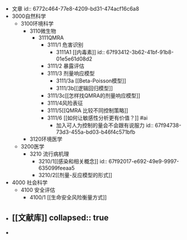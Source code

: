 - 文章
  id:: 6772c464-77e8-4209-bd31-474acf16c6a8
- 3000自然科学
	- 3100环境科学
		- 3110微生物
			- 3111QMRA
				- 3111/1 危害识别
					- 3111A1 [[内毒素]]
					  id:: 67f93412-3b62-41bf-91b8-01e5e61d08d2
				- 3111/2 暴露评估
				- 3111/3 剂量响应模型
					- 3111/3a [[Beta-Poisson模型]]
					- 3111/3b[[逻辑回归模型]]
				- 3111/3c[[怎样找QMRA的剂量响应模型]]
				- 3111/4风险表征
				- 3111/5[[QMRA 比较不同控制策略]]
				- 3111/6 [[如何让敏感性分析更有价值？]] #ai
					- 加入可人为控制的量会不会跟有说服力
					  id:: 67f94738-73d3-455a-bd03-b46f4c571bfb
		- 3120环境医学
	- 3200医学
		- 3210 流行病机理
			- 3210/1[[感染和相关概念]]
			  id:: 67f92017-e692-49e9-9997-635099feeaa5
			- 3210/2[[剂量-反应模型的形式]]
- 4000 社会科学
	- 4100 安全评估
		- 4100/1 [[生命安全风险衡量方式]]
- [[文献库]]
  collapsed:: true
	-
-